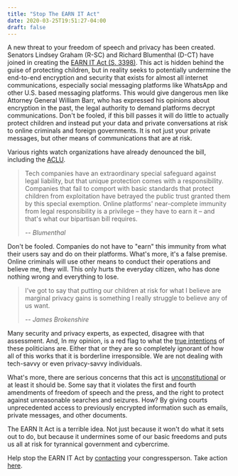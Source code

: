 ```yaml
---
title: "Stop The EARN IT Act"
date: 2020-03-25T19:51:27-04:00
draft: false
---
```


A new threat to your freedom of speech and privacy has been created. Senators Lindsey Graham (R-SC) and Richard Blumenthal (D-CT) have joined in creating the [EARN IT Act (S. 3398)](https://www.congress.gov/bill/116th-congress/senate-bill/3398). This act is hidden behind the guise of protecting children, but in reality seeks to potentially undermine the end-to-end encryption and security that exists for almost all internet communications, especially social messaging platforms like WhatsApp and other U.S. based messaging platforms. This would give dangerous men like Attorney General William Barr, who has expressed his opinions about encryption in the past, the legal authority to demand platforms decrypt communications. Don't be fooled, if this bill passes it will do little to actually protect children and instead put your data and private conversations at risk to online criminals and foreign governments. It is not just your private messages, but other means of communications that are at risk. 

Various rights watch organizations have already denounced the bill, including the [ACLU](https://www.aclu.org/press-releases/aclu-afp-comment-earn-it-act). 

> Tech companies have an extraordinary special safeguard against legal liability, but that unique protection comes with a responsibility. Companies that fail to comport with basic standards that protect children from exploitation have betrayed the public trust granted them by this special exemption. Online platforms' near-complete immunity from legal responsibility is a privilege – they have to earn it – and that's what our bipartisan bill requires.
>
> -- <cite>Blumenthal</cite>

Don't be fooled. Companies do not have to "earn" this immunity from what their users say and do on their platforms. What's more, it's a false premise. Online criminals will use other means to conduct their operations and believe me, they will. This only hurts the everyday citizen, who has done nothing wrong and everything to lose.


> I’ve got to say that putting our children at risk for what I believe are marginal privacy gains is something I really struggle to believe any of us want.
>
> -- <cite>James Brokenshire</cite>

Many security and privacy experts, as expected, disagree with that assessment. And, In my opinion, is a red flag to what the [true intentions](https://wired.com/story/earn-it-act-sneak-attack-on-encryption/) of these politicians are. Either that or they are so completely ignorant of how all of this works that it is borderline irresponsible. We are not dealing with tech-savvy or even privacy-savvy individuals.

What's more, there are serious concerns that this act is [unconstitutional](https://cyberlaw.stanford.edu/blog/2020/03/earn-it-act-unconstitutional-fourth-amendment) or at least it should be. Some say that it violates the first and fourth amendments of freedom of speech and the press, and the right to protect against unreasonable searches and seizures. How? By giving courts unprecedented access to previously encrypted information such as emails, private messages, and other documents.

The EARN It Act is a terrible idea. Not just because it won't do what it sets out to do, but because it undermines some of our basic freedoms and puts us all at risk for tyrannical government and cybercrime.

Help stop the EARN IT Act by [contacting](https://act.eff.org/action/protect-our-speech-and-security-online-reject-the-graham-blumenthal-bill) your congressperson. Take action [here](https://act.eff.org/action/protect-our-speech-and-security-online-reject-the-graham-blumenthal-bill).
